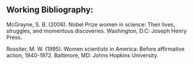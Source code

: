 ## Working Bibliography:

McGrayne, S. B. (2006). Nobel Prize women in science: Their lives, struggles, and momentous discoveries. Washington, D.C: Joseph Henry Press.

Rossiter, M. W. (1995). Women scientists in America: Before affirmative action, 1940-1972. Baltimore, MD: Johns Hopkins University.
